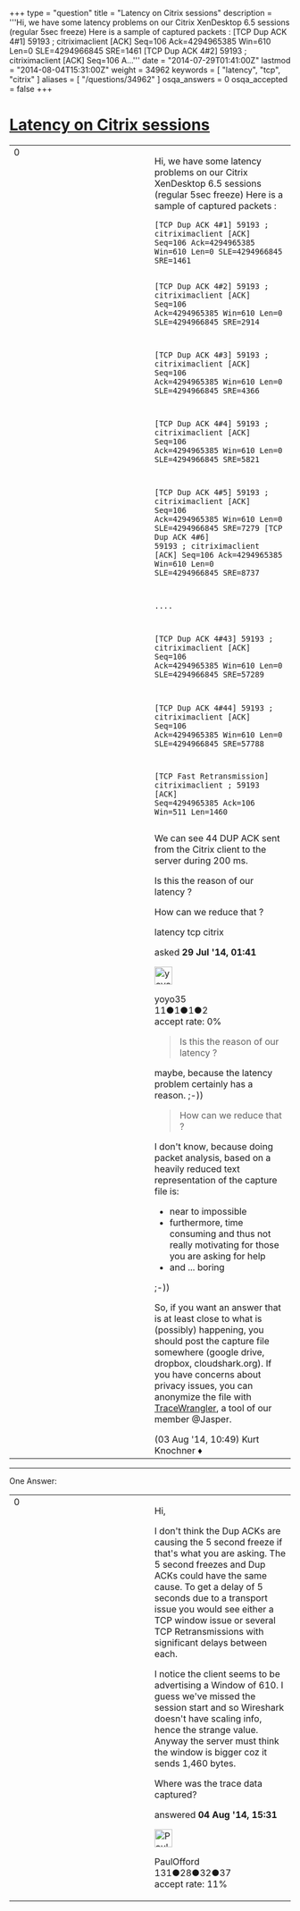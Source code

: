+++
type = "question"
title = "Latency on Citrix sessions"
description = '''Hi, we have some latency problems on our Citrix XenDesktop 6.5 sessions (regular 5sec freeze) Here is a sample of captured packets : [TCP Dup ACK 4#1] 59193 ; citriximaclient [ACK] Seq=106 Ack=4294965385 Win=610 Len=0 SLE=4294966845 SRE=1461  [TCP Dup ACK 4#2] 59193 ; citriximaclient [ACK] Seq=106 A...'''
date = "2014-07-29T01:41:00Z"
lastmod = "2014-08-04T15:31:00Z"
weight = 34962
keywords = [ "latency", "tcp", "citrix" ]
aliases = [ "/questions/34962" ]
osqa_answers = 0
osqa_accepted = false
+++

<div class="headNormal">

# [Latency on Citrix sessions](/questions/34962/latency-on-citrix-sessions)

</div>

<div id="main-body">

<div id="askform">

<table id="question-table" style="width:100%;"><colgroup><col style="width: 50%" /><col style="width: 50%" /></colgroup><tbody><tr class="odd"><td style="width: 30px; vertical-align: top"><div class="vote-buttons"><div id="post-34962-score" class="post-score" title="current number of votes">0</div><div id="favorite-count" class="favorite-count"></div></div></td><td><div id="item-right"><div class="question-body"><p>Hi, we have some latency problems on our Citrix XenDesktop 6.5 sessions (regular 5sec freeze) Here is a sample of captured packets :</p><pre><code>[TCP Dup ACK 4#1] 59193 ; citriximaclient [ACK] Seq=106 Ack=4294965385 Win=610 Len=0 SLE=4294966845 SRE=1461

[TCP Dup ACK 4#2] 59193 ; citriximaclient [ACK] Seq=106 Ack=4294965385 Win=610 Len=0 SLE=4294966845 SRE=2914

[TCP Dup ACK 4#3] 59193 ; citriximaclient [ACK] Seq=106 Ack=4294965385 Win=610 Len=0 SLE=4294966845 SRE=4366

[TCP Dup ACK 4#4] 59193 ; citriximaclient [ACK] Seq=106 Ack=4294965385 Win=610 Len=0 SLE=4294966845 SRE=5821

[TCP Dup ACK 4#5] 59193 ; citriximaclient [ACK] Seq=106 Ack=4294965385 Win=610 Len=0 SLE=4294966845 SRE=7279 [TCP Dup ACK 4#6] 59193 ; citriximaclient [ACK] Seq=106 Ack=4294965385 Win=610 Len=0 SLE=4294966845 SRE=8737

....

[TCP Dup ACK 4#43] 59193 ; citriximaclient [ACK] Seq=106 Ack=4294965385 Win=610 Len=0 SLE=4294966845 SRE=57289

[TCP Dup ACK 4#44] 59193 ; citriximaclient [ACK] Seq=106 Ack=4294965385 Win=610 Len=0 SLE=4294966845 SRE=57788

[TCP Fast Retransmission] citriximaclient ; 59193 [ACK] Seq=4294965385 Ack=106 Win=511 Len=1460</code></pre><p>We can see 44 DUP ACK sent from the Citrix client to the server during 200 ms.</p><p>Is this the reason of our latency ?</p><p>How can we reduce that ?</p></div><div id="question-tags" class="tags-container tags">latency tcp citrix</div><div id="question-controls" class="post-controls"></div><div class="post-update-info-container"><div class="post-update-info post-update-info-user"><p>asked <strong>29 Jul '14, 01:41</strong></p><img src="https://secure.gravatar.com/avatar/741d081def80a9559e7f252c1e6dd474?s=32&amp;d=identicon&amp;r=g" class="gravatar" width="32" height="32" alt="yoyo35&#39;s gravatar image" /><p>yoyo35<br />
<span class="score" title="11 reputation points">11</span><span title="1 badges"><span class="badge1">●</span><span class="badgecount">1</span></span><span title="1 badges"><span class="silver">●</span><span class="badgecount">1</span></span><span title="2 badges"><span class="bronze">●</span><span class="badgecount">2</span></span><br />
<span class="accept_rate" title="Rate of the user&#39;s accepted answers">accept rate:</span> <span title="yoyo35 has no accepted answers">0%</span></p></div></div><div id="comments-container-34962" class="comments-container"><span id="35111"></span><div id="comment-35111" class="comment"><div id="post-35111-score" class="comment-score"></div><div class="comment-text"><blockquote><p>Is this the reason of our latency ?</p></blockquote><p>maybe, because the latency problem certainly has a reason. ;-))</p><blockquote><p>How can we reduce that ?</p></blockquote><p>I don't know, because doing packet analysis, based on a heavily reduced text representation of the capture file is:</p><ul><li>near to impossible</li><li>furthermore, time consuming and thus not really motivating for those you are asking for help</li><li>and ... boring</li></ul><p>;-))</p><p>So, if you want an answer that is at least close to what is (possibly) happening, you should post the capture file somewhere (google drive, dropbox, cloudshark.org). If you have concerns about privacy issues, you can anonymize the file with <a href="http://tracewrangler.com/">TraceWrangler</a>, a tool of our member @Jasper.</p></div><div id="comment-35111-info" class="comment-info"><span class="comment-age">(03 Aug '14, 10:49)</span> Kurt Knochner ♦</div></div></div><div id="comment-tools-34962" class="comment-tools"></div><div class="clear"></div><div id="comment-34962-form-container" class="comment-form-container"></div><div class="clear"></div></div></td></tr></tbody></table>

------------------------------------------------------------------------

<div class="tabBar">

<span id="sort-top"></span>

<div class="headQuestions">

One Answer:

</div>

</div>

<span id="35175"></span>

<div id="answer-container-35175" class="answer">

<table style="width:100%;"><colgroup><col style="width: 50%" /><col style="width: 50%" /></colgroup><tbody><tr class="odd"><td style="width: 30px; vertical-align: top"><div class="vote-buttons"><div id="post-35175-score" class="post-score" title="current number of votes">0</div></div></td><td><div class="item-right"><div class="answer-body"><p>Hi,</p><p>I don't think the Dup ACKs are causing the 5 second freeze if that's what you are asking. The 5 second freezes and Dup ACKs could have the same cause. To get a delay of 5 seconds due to a transport issue you would see either a TCP window issue or several TCP Retransmissions with significant delays between each.</p><p>I notice the client seems to be advertising a Window of 610. I guess we've missed the session start and so Wireshark doesn't have scaling info, hence the strange value. Anyway the server must think the window is bigger coz it sends 1,460 bytes.</p><p>Where was the trace data captured?</p></div><div class="answer-controls post-controls"></div><div class="post-update-info-container"><div class="post-update-info post-update-info-user"><p>answered <strong>04 Aug '14, 15:31</strong></p><img src="https://secure.gravatar.com/avatar/2e1b4057f2ff59fe059b23cc6571abaf?s=32&amp;d=identicon&amp;r=g" class="gravatar" width="32" height="32" alt="PaulOfford&#39;s gravatar image" /><p>PaulOfford<br />
<span class="score" title="131 reputation points">131</span><span title="28 badges"><span class="badge1">●</span><span class="badgecount">28</span></span><span title="32 badges"><span class="silver">●</span><span class="badgecount">32</span></span><span title="37 badges"><span class="bronze">●</span><span class="badgecount">37</span></span><br />
<span class="accept_rate" title="Rate of the user&#39;s accepted answers">accept rate:</span> <span title="PaulOfford has 5 accepted answers">11%</span></p></div></div><div id="comments-container-35175" class="comments-container"></div><div id="comment-tools-35175" class="comment-tools"></div><div class="clear"></div><div id="comment-35175-form-container" class="comment-form-container"></div><div class="clear"></div></div></td></tr></tbody></table>

</div>

<div class="paginator-container-left">

</div>

</div>

</div>


